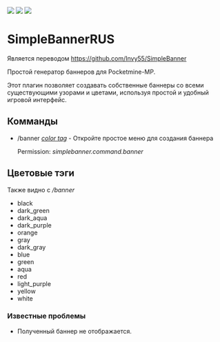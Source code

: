 [![](https://poggit.pmmp.io/shield.state/SimpleBanner)](https://poggit.pmmp.io/p/SimpleBanner)
[![](https://poggit.pmmp.io/shield.api/SimpleBanner)](https://poggit.pmmp.io/p/SimpleBanner)
[![](https://poggit.pmmp.io/shield.dl.total/SimpleBanner)](https://poggit.pmmp.io/p/SimpleBanner)

# SimpleBannerRUS
Является переводом https://github.com/Invy55/SimpleBanner

Простой генератор баннеров для Pocketmine-MP.

Этот плагин позволяет создавать собственные баннеры со всеми существующими узорами и цветами, используя простой и удобный игровой интерфейс.

## Комманды
 - /banner _[color tag](https://github.com/MaksPV/SimpleBannerRUS#цветовые-тэги)_ -  Откройте простое меню для создания баннера
 
   Permission: _simplebanner.command.banner_
   
## Цветовые тэги
Также видно с _/banner_

 - black
 - dark_green
 - dark_aqua
 - dark_purple
 - orange
 - gray
 - dark_gray
 - blue
 - green
 - aqua
 - red
 - light_purple
 - yellow
 - white
### Известные проблемы
 - Полученный баннер не отображается.
